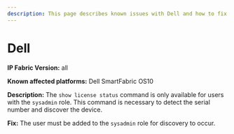 ```yaml
---
description: This page describes known issues with Dell and how to fix them.
---
```


# Dell

**IP Fabric Version:** all

**Known affected platforms:** Dell SmartFabric OS10

**Description:** The `show license status` command is only available for users
with the `sysadmin` role. This command is necessary to detect the serial number
and discover the device.

**Fix:** The user must be added to the `sysadmin` role for discovery to occur.
